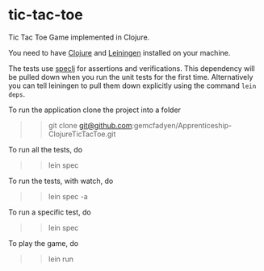# tic-tac-toe

Tic Tac Toe Game implemented in Clojure.

You need to have [Clojure](https://clojure.org) and [Leiningen](http://leiningen.org/) installed on your machine.

The tests use [speclj](https://github.com/slagyr/speclj) for assertions and verifications. This dependency will be pulled down when you run the unit tests for the first time. Alternatively you can tell leiningen to pull them down explicitly using the command `lein deps`.

To run the application clone the project into a folder

>> git clone git@github.com:gemcfadyen/Apprenticeship-ClojureTicTacToe.git

To run all the tests, do
>> lein spec

To run the tests, with watch, do
>> lein spec -a

To run a specific test, do
>> lein spec <path-to-test-you-want-to-run>

To play the game, do
>> lein run
